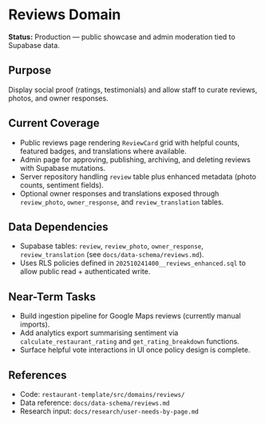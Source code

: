 # Reviews Domain

**Status:** Production — public showcase and admin moderation tied to Supabase data.

## Purpose
Display social proof (ratings, testimonials) and allow staff to curate reviews, photos, and owner responses.

## Current Coverage
- Public reviews page rendering `ReviewCard` grid with helpful counts, featured badges, and translations where available.
- Admin page for approving, publishing, archiving, and deleting reviews with Supabase mutations.
- Server repository handling `review` table plus enhanced metadata (photo counts, sentiment fields).
- Optional owner responses and translations exposed through `review_photo`, `owner_response`, and `review_translation` tables.

## Data Dependencies
- Supabase tables: `review`, `review_photo`, `owner_response`, `review_translation` (see `docs/data-schema/reviews.md`).
- Uses RLS policies defined in `202510241400__reviews_enhanced.sql` to allow public read + authenticated write.

## Near-Term Tasks
- Build ingestion pipeline for Google Maps reviews (currently manual imports).
- Add analytics export summarising sentiment via `calculate_restaurant_rating` and `get_rating_breakdown` functions.
- Surface helpful vote interactions in UI once policy design is complete.

## References
- Code: `restaurant-template/src/domains/reviews/`
- Data reference: `docs/data-schema/reviews.md`
- Research input: `docs/research/user-needs-by-page.md`
